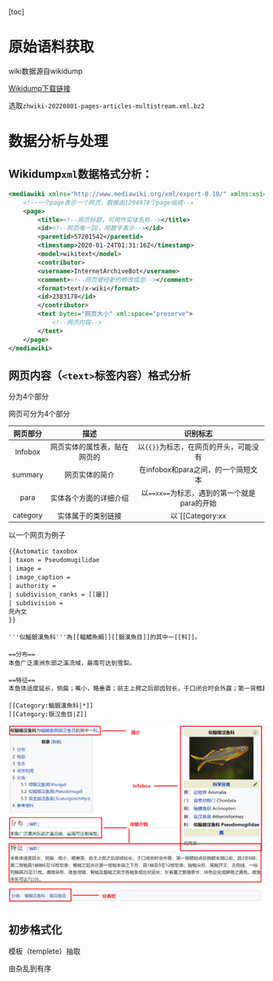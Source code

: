 [toc]





# 原始语料获取

wiki数据源自wikidump

[Wikidump下载链接](https://dumps.wikimedia.org/zhwiki/latest/)

选取`zhwiki-20220801-pages-articles-multistream.xml.bz2`

# 数据分析与处理



## Wikidump`xml`数据格式分析：

```xml
<mediawiki xmlns="http://www.mediawiki.org/xml/export-0.10/" xmlns:xsi="http://www.w3.org/2001/XMLSchema-instance" xsi:schemaLocation="http://www.mediawiki.org/xml/export-0.10/ http://www.mediawiki.org/xml/export-0.10.xsd" version="0.10" xml:lang="zh">
    <!--一个page表示一个网页，数据由1294978个page组成-->
    <page>
        <title><!--网页标题，可用作实体名称--></title>
        <id><!--网页唯一ID，用数字表示--></id>
        <parentid>57201542</parentid>
        <timestamp>2020-01-24T01:31:16Z</timestamp>
        <model>wikitext</model>
        <contributor>
        <username>InternetArchiveBot</username>
        <comment><!--网页曾经新的修改信息--></comment>
        <format>text/x-wiki</format>
        <id>2383178</id>
      	</contributor>
        <text bytes="网页大小" xml:space="preserve">
            <!--网页内容-->
        </text>
    </page>
</mediawiki>
```

## 网页内容（`<text>`标签内容）格式分析

分为4个部分

网页可分为4个部分

| 网页部分 |             描述             |                   识别标志                   |
| :------: | :--------------------------: | :------------------------------------------: |
| Infobox  | 网页实体的属性表，贴在网页的 |    以`{{}}`为标志，在网页的开头，可能没有    |
| summary  |        网页实体的简介        |     在infobox和para之间，的一个简短文本      |
|   para   |    实体各个方面的详细介绍    | 以`==xx==`为标志，遇到的第一个就是para的开始 |
| category |      实体属于的类别链接      |  以`[[Category:xx|xx]]`为标志，在网页的末尾  |

以一个网页为例子

```XML
{{Automatic taxobox
| taxon = Pseudomugilidae
| image = 
| image_caption = 
| authority = 
| subdivision_ranks = [[屬]]
| subdivision =
見內文
}}

'''似鯔銀漢魚科'''為[[輻鰭魚綱]][[銀漢魚目]]的其中一[[科]]。

==分布==
本鱼广泛澳洲东部之溪流域，最南可达到雪梨。

==特征==
本鱼体适度延长，侧扁；嘴小，略垂直；前主上腭之后部齿较长，于口闭合时会外露；第一背鳍起点在胸鳍末端以前，具3至6棘；第二背鳍具1棘棘6至10枚软条；臀鳍之起点在第一背鳍末端之下方，具1棘及9至12枚软条；胸鳍尖形，尾鳍开叉；无侧线，一纵列鳞具25至31枚。雌雄异形，雄鱼背鳍、臀鳍及腹鳍之前方各鳍条成丝状延长；在春夏之繁殖季节，体色会变成鲜艳之黄色。雄鱼体长可达7公分。

[[Category:鯔銀漢魚科|*]]
[[Category:银汉鱼目|Z]]
```

![wiki_数据实例](image\wiki_数据实例.png)





## 初步格式化

模板（templete）抽取

由杂乱到有序

